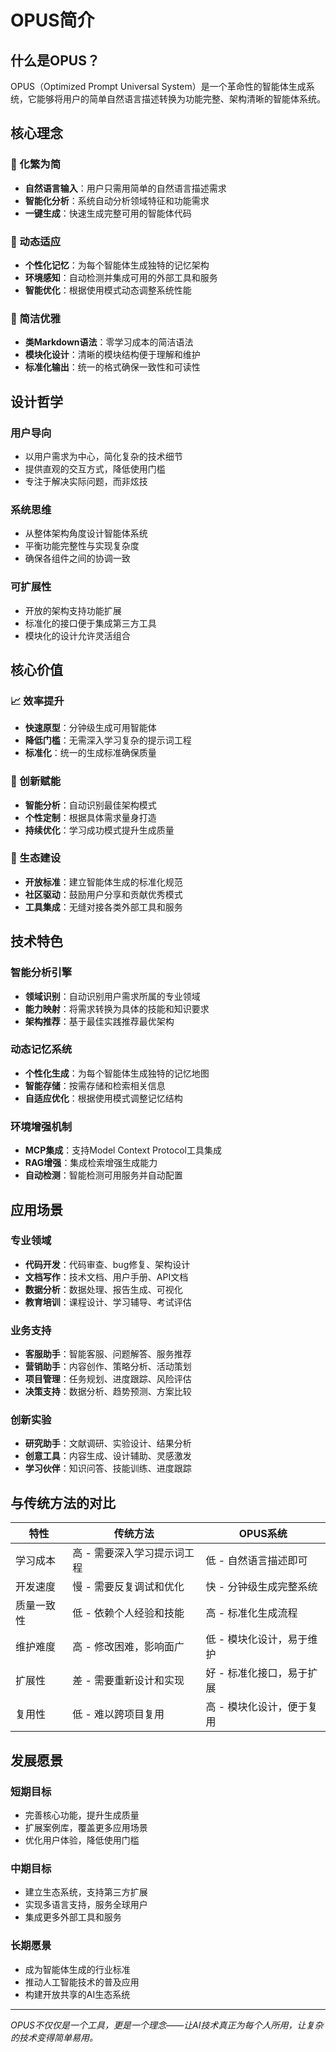# OPUS简介

## 什么是OPUS？

OPUS（Optimized Prompt Universal System）是一个革命性的智能体生成系统，它能够将用户的简单自然语言描述转换为功能完整、架构清晰的智能体系统。

## 核心理念

### 🎯 化繁为简
- **自然语言输入**：用户只需用简单的自然语言描述需求
- **智能化分析**：系统自动分析领域特征和功能需求
- **一键生成**：快速生成完整可用的智能体代码

### 🔄 动态适应
- **个性化记忆**：为每个智能体生成独特的记忆架构
- **环境感知**：自动检测并集成可用的外部工具和服务
- **智能优化**：根据使用模式动态调整系统性能

### 📝 简洁优雅
- **类Markdown语法**：零学习成本的简洁语法
- **模块化设计**：清晰的模块结构便于理解和维护
- **标准化输出**：统一的格式确保一致性和可读性

## 设计哲学

### 用户导向
- 以用户需求为中心，简化复杂的技术细节
- 提供直观的交互方式，降低使用门槛
- 专注于解决实际问题，而非炫技

### 系统思维
- 从整体架构角度设计智能体系统
- 平衡功能完整性与实现复杂度
- 确保各组件之间的协调一致

### 可扩展性
- 开放的架构支持功能扩展
- 标准化的接口便于集成第三方工具
- 模块化的设计允许灵活组合

## 核心价值

### 📈 效率提升
- **快速原型**：分钟级生成可用智能体
- **降低门槛**：无需深入学习复杂的提示词工程
- **标准化**：统一的生成标准确保质量

### 🎨 创新赋能
- **智能分析**：自动识别最佳架构模式
- **个性定制**：根据具体需求量身打造
- **持续优化**：学习成功模式提升生成质量

### 🤝 生态建设
- **开放标准**：建立智能体生成的标准化规范
- **社区驱动**：鼓励用户分享和贡献优秀模式
- **工具集成**：无缝对接各类外部工具和服务

## 技术特色

### 智能分析引擎
- **领域识别**：自动识别用户需求所属的专业领域
- **能力映射**：将需求转换为具体的技能和知识要求
- **架构推荐**：基于最佳实践推荐最优架构

### 动态记忆系统
- **个性化生成**：为每个智能体生成独特的记忆地图
- **智能存储**：按需存储和检索相关信息
- **自适应优化**：根据使用模式调整记忆结构

### 环境增强机制
- **MCP集成**：支持Model Context Protocol工具集成
- **RAG增强**：集成检索增强生成能力
- **自动检测**：智能检测可用服务并自动配置

## 应用场景

### 专业领域
- **代码开发**：代码审查、bug修复、架构设计
- **文档写作**：技术文档、用户手册、API文档
- **数据分析**：数据处理、报告生成、可视化
- **教育培训**：课程设计、学习辅导、考试评估

### 业务支持
- **客服助手**：智能客服、问题解答、服务推荐
- **营销助手**：内容创作、策略分析、活动策划
- **项目管理**：任务规划、进度跟踪、风险评估
- **决策支持**：数据分析、趋势预测、方案比较

### 创新实验
- **研究助手**：文献调研、实验设计、结果分析
- **创意工具**：内容生成、设计辅助、灵感激发
- **学习伙伴**：知识问答、技能训练、进度跟踪

## 与传统方法的对比

| 特性 | 传统方法 | OPUS系统 |
|------|----------|----------|
| 学习成本 | 高 - 需要深入学习提示词工程 | 低 - 自然语言描述即可 |
| 开发速度 | 慢 - 需要反复调试和优化 | 快 - 分钟级生成完整系统 |
| 质量一致性 | 低 - 依赖个人经验和技能 | 高 - 标准化生成流程 |
| 维护难度 | 高 - 修改困难，影响面广 | 低 - 模块化设计，易于维护 |
| 扩展性 | 差 - 需要重新设计和实现 | 好 - 标准化接口，易于扩展 |
| 复用性 | 低 - 难以跨项目复用 | 高 - 模块化设计，便于复用 |

## 发展愿景

### 短期目标
- 完善核心功能，提升生成质量
- 扩展案例库，覆盖更多应用场景
- 优化用户体验，降低使用门槛

### 中期目标
- 建立生态系统，支持第三方扩展
- 实现多语言支持，服务全球用户
- 集成更多外部工具和服务

### 长期愿景
- 成为智能体生成的行业标准
- 推动人工智能技术的普及应用
- 构建开放共享的AI生态系统

---

*OPUS不仅仅是一个工具，更是一个理念——让AI技术真正为每个人所用，让复杂的技术变得简单易用。*